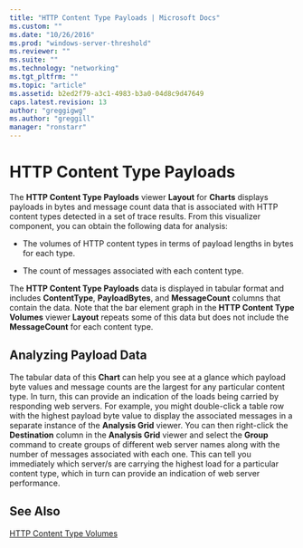 ```yaml
---
title: "HTTP Content Type Payloads | Microsoft Docs"
ms.custom: ""
ms.date: "10/26/2016"
ms.prod: "windows-server-threshold"
ms.reviewer: ""
ms.suite: ""
ms.technology: "networking"
ms.tgt_pltfrm: ""
ms.topic: "article"
ms.assetid: b2ed2f79-a3c1-4983-b3a0-04d8c9d47649
caps.latest.revision: 13
author: "greggigwg"
ms.author: "greggill"
manager: "ronstarr"
---
```


# HTTP Content Type Payloads

The **HTTP Content Type Payloads**  viewer **Layout** for **Charts** displays payloads in bytes and message count data that is associated with HTTP content types detected in a set of trace results. From this  visualizer component, you can obtain the following data for analysis:  
  
-   The volumes of HTTP content types in terms of payload lengths in bytes for each type.  
  
-   The count of messages associated with each content type.  
  
The  **HTTP Content Type Payloads** data is displayed in tabular format and includes **ContentType**, **PayloadBytes**, and **MessageCount** columns that contain the data. Note that the bar element graph in the **HTTP Content Type Volumes** viewer **Layout** repeats some of this data but does not include the **MessageCount** for each content type.  
  
## Analyzing Payload Data  

 The tabular data of this **Chart** can help you see at a glance which payload byte values and message counts are the largest for any particular content type. In turn, this can provide an indication of the loads being carried by responding web servers. For example, you might double-click a table row with the highest payload byte value to display the associated messages in a separate instance of the **Analysis Grid** viewer. You can then right-click the **Destination** column in the **Analysis Grid** viewer and select the **Group** command to create groups of different web server names along with the number of messages associated with each one. This can tell you immediately which server/s are carrying the highest load for a particular content type, which in turn can provide an indication of web server performance.  
  
## See Also  

[HTTP Content Type Volumes](http-content-type-volumes.md)